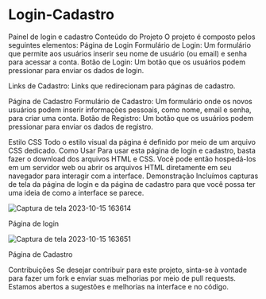 # Login-Cadastro

Painel de login e cadastro
Conteúdo do Projeto O projeto é composto pelos seguintes elementos:
Página de Login Formulário de Login: Um formulário que permite aos usuários inserir seu nome de usuário (ou email) e senha para acessar a conta.
Botão de Login: Um botão que os usuários podem pressionar para enviar os dados de login.

Links de Cadastro: Links que redirecionam para páginas de cadastro.

Página de Cadastro Formulário de Cadastro: Um formulário onde os novos usuários podem inserir informações pessoais, como nome, email e senha, para criar uma conta.
Botão de Registro: Um botão que os usuários podem pressionar para enviar os dados de registro.

Estilo CSS Todo o estilo visual da página é definido por meio de um arquivo CSS dedicado. Como Usar Para usar esta página de login e cadastro, basta fazer o download dos arquivos HTML e CSS. Você pode então hospedá-los em um servidor web ou abrir os arquivos HTML diretamente em seu navegador para interagir com a interface.
Demonstração Incluímos capturas de tela da página de login e da página de cadastro para que você possa ter uma ideia de como a interface se parece. 




![Captura de tela 2023-10-15 163614](https://github.com/LeooAndrade/Login-Cadastro/assets/121836285/a50e0b94-699f-41bb-b97a-1a0992e56b7c)


Página de login


![Captura de tela 2023-10-15 163651](https://github.com/LeooAndrade/Login-Cadastro/assets/121836285/9b91dfea-180b-4276-84f5-8e4f74d36ae9)


Página de Cadastro


Contribuições Se desejar contribuir para este projeto, sinta-se à vontade para fazer um fork e enviar suas melhorias por meio de pull requests. Estamos abertos a sugestões e melhorias na interface e no código.
